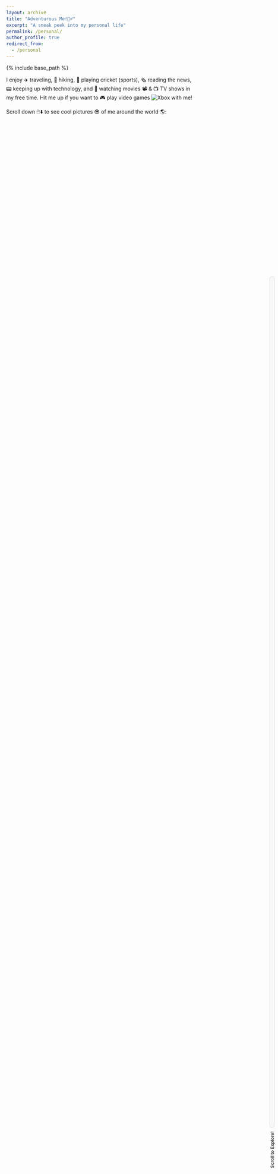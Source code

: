```yaml
---
layout: archive
title: "Adventurous Me!🤸‍♂️"
excerpt: "A sneak peek into my personal life"
permalink: /personal/
author_profile: true
redirect_from:
  - /personal
---
```


{% include base_path %}

I enjoy ✈️ traveling, 🥾 hiking, 🏏 playing cricket (sports), 🗞️ reading the news, 📟 keeping up with technology, and 🍿 watching movies 📽️ & 📺 TV shows in my free time. Hit me up if you want to 🎮 play video games <img src="https://cdn3.emoji.gg/emojis/3139_Xbox.png" width="15px" height="15px" alt="Xbox"> with me!  

Scroll down 🖱️⬇️ to see cool pictures 😎 of me around the world 🌎: 

<script src="https://cdn.jsdelivr.net/npm/typed.js@2.0.12"></script>
<style>
.cursor {
  display: inline-block;
  animation: blink 0.7s infinite;
  position: relative;
}
@keyframes blink {
  0%, 100% {
    opacity: 1;
  }
  50% {
    opacity: 0;
  }
}
</style>
<span id="typed-text"></span><span class="cursor">_</span>
<div class="social-links mt-3 text-center" style="font-size: xx-large"></div>
<script>
document.addEventListener("DOMContentLoaded", function() {
  var typed = new Typed('#typed-text', {
    strings: ["(Psst... there's something special for those who scroll all the way to the end 😉)"],
    typeSpeed: 40,
    backSpeed: 40,
    backDelay: 1000,
    startDelay: 400,
    loop: true
  });
});
</script>

<div class="container">
  <img src="/images/WhatsApp Image 2024-12-04 at 18.35.41_553e988f.jpg" class="image" style="cursor: crosshair;">
  <img src="/images/WhatsApp Image 2024-05-26 at 19.32.03_2896198e.jpg" class="image" style="cursor: crosshair;">
  <img src="/images/WhatsApp Image 2024-05-26 at 19.32.02_180d4cf9.jpg" class="image" style="cursor: crosshair;">
  <img src="/images/nick.jpg" class="image" style="cursor: crosshair;">
  <img src="/images/WhatsApp Image 2024-12-04 at 18.30.32_9408a9bf.jpg" class="image" style="cursor: crosshair;">
  <img src="/images/chiara.jpg" class="image" style="cursor: crosshair;">
  <img src="/images/WhatsApp Image 2024-12-04 at 17.29.41_cb1d7af8.jpg" class="image" style="cursor: crosshair;">
  <img src="/images/skii.jpg" class="image" style="cursor: crosshair;">
  <img src="/images/WhatsApp Image 2024-12-04 at 12.37.46_5df20689.jpg" class="image" style="cursor: crosshair;">
  <img src="/images/WhatsApp Image 2024-12-04 at 18.28.22_0317bc6c.jpg" class="image" style="cursor: crosshair;">
  <img src="/images/grouppic.jpg" class="image" style="cursor: crosshair;">
  <img src="/images/sledge.JPG" class="image" style="cursor: crosshair;">
  <img src="/images/WhatsApp Image 2024-05-26 at 19.32.03_cd38722a.jpg" class="image" style="cursor: crosshair;">
  <img src="/images/jetty.JPG" class="image" style="cursor: crosshair;">
  <img src="/images/WhatsApp Image 2024-05-26 at 19.32.03_5ea38d29.jpg" class="image" style="cursor: crosshair;">
</div>
<style>
  .container {
    width: 100%;
    max-width: 800px;
    margin: 10px auto;
    overflow: hidden;
  }
  .image {
    width: 100%;
    height: 100%;
    margin: 10px 0;
    opacity: 0;
    transform: translateX(-50px);
    transition: opacity 0.8s ease-out, transform 0.8s ease-out;
  }
  .image.show {
    opacity: 1;
    transform: translateX(0);
  }
</style>
<script>
  document.addEventListener("DOMContentLoaded", function() {
    const images = document.querySelectorAll('.image');
    const observer = new IntersectionObserver(entries => {
      entries.forEach(entry => {
        if (entry.isIntersecting) {
          entry.target.classList.add('show');
        } else {
          entry.target.classList.remove('show');
        }
      });
    });
    images.forEach(image => {
      observer.observe(image);
    });
  });
</script>

The secret behind my success. Forever grateful to my family 👨🏻‍👩🏻‍👧🏻‍👦🏻!!!! 

<div class="container1">
  <img src="/images/femily.jpg" class="image1" style="cursor: crosshair;">
</div>
<style>
  .container1 {
    width: 100%;
    max-width: 800px;
    margin: 10px auto;
    overflow: hidden;
  }
  .image1 {
    width: 100%;
    height: 100%;
    margin: 10px 0;
    opacity: 0;
    transform: translateX(50px);
    transition: opacity 0.8s ease-out, transform 0.8s ease-out;
  }
  .image1.show {
    opacity: 1;
    transform: translateX(0);
  }
</style>
<script>
  document.addEventListener("DOMContentLoaded", function() {
    const images = document.querySelectorAll('.image1');
    const observer = new IntersectionObserver(entries => {
      entries.forEach(entry => {
        if (entry.isIntersecting) {
          entry.target.classList.add('show');
        } else {
          entry.target.classList.remove('show');
        }
      });
    });
    images.forEach(image => {
      observer.observe(image);
    });
  });
</script>

<style>
/* Scroll container fixed on the right side */
.scroll-container {
  position: fixed;
  right: 10px;
  top: 50%;
  transform: translateY(-50%);
  height: 60vh;
  width: 12px;
  z-index: 9999;
  display: flex;
  flex-direction: column;
  align-items: center;
  justify-content: center;
}
/* Scroll bar background, initially transparent */
.scroll-bar {
  width: 100%;
  height: 100%;
  background-color: rgba(224, 224, 224, 0.2);
  border-radius: 6px;
  position: relative;
  overflow: hidden;
  border: 1px solid rgba(0, 0, 0, 0.1);
}
/* Scroll fill that animates */
.scroll-fill {
  width: 100%;
  height: 0;
  background: linear-gradient(90deg, #00f260, #0575e6);
  border-radius: 6px;
  transition: height 0.2s ease-out;
  box-shadow: 0 0 5px rgba(0, 0, 0, 0.1);
  animation: glowing 1.5s infinite alternate;
}
/* Glowing effect for the fill */
@keyframes glowing {
  0% { box-shadow: 0 0 10px #00f260, 0 0 15px #0575e6; }
  100% { box-shadow: 0 0 20px #00f260, 0 0 30px #0575e6; }
}
/* Motivational message */
.scroll-message {
  margin-top: 10px;
  writing-mode: vertical-rl;
  transform: rotate(180deg);
  font-size: 12px;
  font-weight: bold;
  color: #444;
  text-align: center;
  white-space: nowrap;
}
</style>

<div class="scroll-container">
<div class="scroll-bar">
  <div class="scroll-fill"></div>
</div>
<div class="scroll-message" id="scroll-message">Scroll to Explore!</div>
</div>

<script>
const messages = [
  "Keep going! 🚀",
  "You're doing great! 🌟", 
  "Almost there! 🎯",
  "Explore the journey! 🧭", 
  "Just a bit more! 🚀",
  "Victory is near! 🏆"
];
const scrollFill = document.querySelector(".scroll-fill");
const scrollMessage = document.getElementById("scroll-message");
// Debounce function to improve performance
function debounce(func, wait) {
  let timeout;
  return function executedFunction(...args) {
      const later = () => {
          clearTimeout(timeout);
          func(...args);
      };
      clearTimeout(timeout);
      timeout = setTimeout(later, wait);
  };
}
// Update scroll bar and messages
function updateScrollProgress() {
  const scrollTop = window.pageYOffset || document.documentElement.scrollTop;
  const scrollHeight = document.documentElement.scrollHeight - window.innerHeight;
  const scrolledPercentage = Math.max(0, Math.min(100, (scrollTop / scrollHeight) * 100));
  // Update scroll fill height based on scrolled percentage
  scrollFill.style.height = `${scrolledPercentage}%`;
  // Change motivational message
  const messageIndex = Math.min(
      Math.floor((messages.length * scrolledPercentage) / 100),
      messages.length - 1
  );
  scrollMessage.textContent = messages[messageIndex];
}
// Add event listener with debounce
const debouncedScrollProgress = debounce(updateScrollProgress, 10);
window.addEventListener("scroll", debouncedScrollProgress);
// Initial call to set up initial state
updateScrollProgress();
</script>
